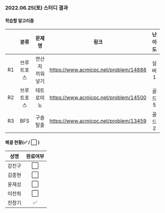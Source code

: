 ### 2022.06.25(토) 스터디 결과

#### 학습할 알고리즘

|      | 분류 |    문제명    |                 링크                  | 난이도  |
| :--: | :--: | :----------: | :-----------------------------------: | :-----: |
|  R1  | 브루트포스 | 연산자 끼워넣기 |https://www.acmicpc.net/problem/14888 | 실버1 |
| R2 | 브루트포스 | 테트로미노 |https://www.acmicpc.net/problem/14500 |  골드5  |
| R3 | BFS | 구슬 탈출 |https://www.acmicpc.net/problem/13459 | 골드2 |

#### 해결 현황(:white_check_mark: / :white_large_square:  )

|  성명  |       완료여부       |
| :----: | :------------------: |
| 강진구 | :white_large_square: |
| 김종현 | :white_large_square: |
| 윤재성 | :white_large_square: |
| 이찬희 | :white_large_square: |
| 전창기 |  :white_check_mark:  |
